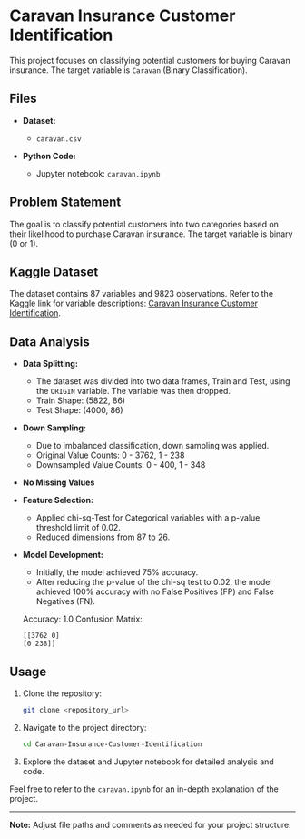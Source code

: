 # Caravan Insurance Customer Identification

This project focuses on classifying potential customers for buying Caravan insurance. The target variable is `Caravan` (Binary Classification).

## Files

- **Dataset:**
  - `caravan.csv`

- **Python Code:**
  - Jupyter notebook: `caravan.ipynb`

## Problem Statement

The goal is to classify potential customers into two categories based on their likelihood to purchase Caravan insurance. The target variable is binary (0 or 1).

## Kaggle Dataset

The dataset contains 87 variables and 9823 observations. Refer to the Kaggle link for variable descriptions: [Caravan Insurance Customer Identification](https://www.kaggle.com/kathakaliseth/caravan-insurance-customer-identification/notebook).

## Data Analysis

- **Data Splitting:**
  - The dataset was divided into two data frames, Train and Test, using the `ORIGIN` variable. The variable was then dropped.
  - Train Shape: (5822, 86)
  - Test Shape: (4000, 86)

- **Down Sampling:**
  - Due to imbalanced classification, down sampling was applied.
  - Original Value Counts: 0 - 3762, 1 - 238
  - Downsampled Value Counts: 0 - 400, 1 - 348

- **No Missing Values**
- **Feature Selection:**
  - Applied chi-sq-Test for Categorical variables with a p-value threshold limit of 0.02.
  - Reduced dimensions from 87 to 26.

- **Model Development:**
  - Initially, the model achieved 75% accuracy.
  - After reducing the p-value of the chi-sq test to 0.02, the model achieved 100% accuracy with no False Positives (FP) and False Negatives (FN).

  Accuracy: 1.0
  Confusion Matrix: 
  ```
  [[3762 0] 
  [0 238]]
  ```

## Usage

1. Clone the repository:
   ```bash
   git clone <repository_url>
   ```

2. Navigate to the project directory:
   ```bash
   cd Caravan-Insurance-Customer-Identification
   ```

3. Explore the dataset and Jupyter notebook for detailed analysis and code.

Feel free to refer to the `caravan.ipynb` for an in-depth explanation of the project.

---

**Note:** Adjust file paths and comments as needed for your project structure.
